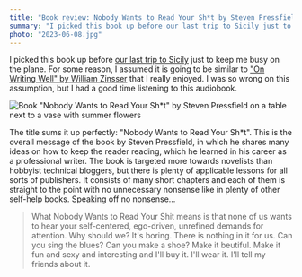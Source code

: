 ```yaml
---
title: "Book review: Nobody Wants to Read Your Sh*t by Steven Pressfield"
summary: "I picked this book up before our last trip to Sicily just to keep me busy on the plane. For some reason, I assumed it is going to be similar to \"On Writing Well\" by William Zinsser that I really enjoyed. I was so wrong on this assumption, but I had a good time listening to this audiobook."
photo: "2023-06-08.jpg"
---
```


I picked this book up before [our last trip to Sicily](/sicily-2023/) just to keep me busy on the plane. For some reason, I assumed it is going to be similar to ["On Writing Well" by William Zinsser](/book-review-on-writing-well-by-william-zinsser/) that I really enjoyed. I was so wrong on this assumption, but I had a good time listening to this audiobook.

![Book "Nobody Wants to Read Your Sh*t" by Steven Pressfield on a table next to a vase with summer flowers](/photos/2023-06-08-1.jpg)

The title sums it up perfectly: "Nobody Wants to Read Your Sh*t". This is the overall message of the book by Steven Pressfield, in which he shares many ideas on how to keep the reader reading, which he learned in his career as a professional writer. The book is targeted more towards novelists than hobbyist technical bloggers, but there is plenty of applicable lessons for all sorts of publishers. It consists of many short chapters and each of them is straight to the point with no unnecessary nonsense like in plenty of other self-help books. Speaking off no nonsense…

> What Nobody Wants to Read Your Shit means is that none of us wants to hear your self-centered, ego-driven, unrefined demands for attention. Why should we? It's boring. There is nothing in it for us.  Can you sing the blues? Can you make a shoe? Make it beutiful. Make it fun and sexy and interesting and I'll buy it. I'll wear it. I'll tell my friends about it.
